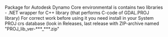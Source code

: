 Package for Autodesk Dynamo Core environmental is contains two libraries - .NET wrapper for C++ library (that performs C-code of GDAL.PROJ library)
For correct work before using it you need install in your System PROJ crs database (look in Releases, last release with ZIP-archive named "PROJ_lib_ver-\*\*\*_\*\*\*.zip"
